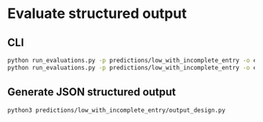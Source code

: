 # Evaluate structured output
## CLI


```bash
python run_evaluations.py -p predictions/low_with_incomplete_entry -o evaluations_/low --export-latex -d iou_combined
python run_evaluations.py -p predictions/low_with_incomplete_entry -o evaluations_/low

```

## Generate JSON structured output

```
python3 predictions/low_with_incomplete_entry/output_design.py 
```
